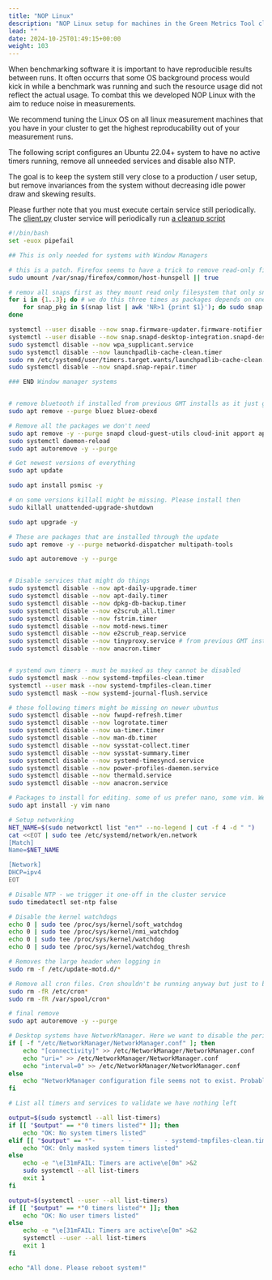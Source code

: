 ```yaml
---
title: "NOP Linux"
description: "NOP Linux setup for machines in the Green Metrics Tool cluster"
lead: ""
date: 2024-10-25T01:49:15+00:00
weight: 103
---
```


When benchmarking software it is important to have reproducible results between runs. It often occurrs that some OS background process would kick in while a benchmark was running and such the resource usage did not reflect the actual usage. To combat this we developed NOP Linux with the aim to reduce noise in measurements.

We recommend tuning the Linux OS on all linux measurement machines that you have in your cluster to get the highest reproducability out of your measurement runs.

The following script configures an Ubuntu 22.04+ system to have no active timers running, remove all unneeded services and disable also
NTP.

The goal is to keep the system still very close to a production / user setup, but remove invariances from the system without 
decreasing idle power draw and skewing results.

Please further note that you must execute certain service still periodically. The [client.py](https://github.com/green-coding-solutions/green-metrics-tool/blob/main/cron/client.py) cluster service will periodically run [a cleanup script](https://github.com/green-coding-solutions/green-metrics-tool/blob/main/tools/cluster/cleanup_original.py)

```bash
#!/bin/bash
set -euox pipefail

## This is only needed for systems with Window Managers

# this is a patch. Firefox seems to have a trick to remove read-only filesystem. We need to unmount that first
sudo umount /var/snap/firefox/common/host-hunspell || true

# remov all snaps first as they mount read only filesystem that only snap itself can find and unmount
for i in {1..3}; do # we do this three times as packages depends on one another
    for snap_pkg in $(snap list | awk 'NR>1 {print $1}'); do sudo snap remove --purge "$snap_pkg"; done
done

systemctl --user disable --now snap.firmware-updater.firmware-notifier.timer
systemctl --user disable --now snap.snapd-desktop-integration.snapd-desktop-integration.service
sudo systemctl disable --now wpa_supplicant.service
sudo systemctl disable --now launchpadlib-cache-clean.timer
sudo rm /etc/systemd/user/timers.target.wants/launchpadlib-cache-clean.timer # launchpad timer is a heavy beast and must be disabled in global scope
sudo systemctl disable --now snapd.snap-repair.timer

### END Window manager systems


# remove bluetooth if installed from previous GMT installs as it just generates noise and is non standard
sudo apt remove --purge bluez bluez-obexd

# Remove all the packages we don't need
sudo apt remove -y --purge snapd cloud-guest-utils cloud-init apport apport-symptoms cryptsetup cryptsetup-bin cryptsetup-initramfs curl gdisk lxd-installer mdadm open-iscsi snapd squashfs-tools ssh-import-id wget xauth update-notifier-common python3-update-manager unattended-upgrades needrestart command-not-found cron lxd-agent-loader modemmanager motd-news-config pastebinit packagekit
sudo systemctl daemon-reload
sudo apt autoremove -y --purge

# Get newest versions of everything
sudo apt update

sudo apt install psmisc -y

# on some versions killall might be missing. Please install then
sudo killall unattended-upgrade-shutdown

sudo apt upgrade -y

# These are packages that are installed through the update
sudo apt remove -y --purge networkd-dispatcher multipath-tools

sudo apt autoremove -y --purge


# Disable services that might do things
sudo systemctl disable --now apt-daily-upgrade.timer
sudo systemctl disable --now apt-daily.timer
sudo systemctl disable --now dpkg-db-backup.timer
sudo systemctl disable --now e2scrub_all.timer
sudo systemctl disable --now fstrim.timer
sudo systemctl disable --now motd-news.timer
sudo systemctl disable --now e2scrub_reap.service
sudo systemctl disable --now tinyproxy.service # from previous GMT installs
sudo systemctl disable --now anacron.timer


# systemd own timers - must be masked as they cannot be disabled
sudo systemctl mask --now systemd-tmpfiles-clean.timer
systemctl --user mask --now systemd-tmpfiles-clean.timer
sudo systemctl mask --now systemd-journal-flush.service

# these following timers might be missing on newer ubuntus
sudo systemctl disable --now fwupd-refresh.timer
sudo systemctl disable --now logrotate.timer
sudo systemctl disable --now ua-timer.timer
sudo systemctl disable --now man-db.timer
sudo systemctl disable --now sysstat-collect.timer
sudo systemctl disable --now sysstat-summary.timer
sudo systemctl disable --now systemd-timesyncd.service
sudo systemctl disable --now power-profiles-daemon.service
sudo systemctl disable --now thermald.service
sudo systemctl disable --now anacron.service

# Packages to install for editing. some of us prefer nano, some vim. We install bot to keep wild opinionated mobs away :)
sudo apt install -y vim nano

# Setup networking
NET_NAME=$(sudo networkctl list "en*" --no-legend | cut -f 4 -d " ")
cat <<EOT | sudo tee /etc/systemd/network/en.network
[Match]
Name=$NET_NAME

[Network]
DHCP=ipv4
EOT

# Disable NTP - we trigger it one-off in the cluster service
sudo timedatectl set-ntp false

# Disable the kernel watchdogs
echo 0 | sudo tee /proc/sys/kernel/soft_watchdog
echo 0 | sudo tee /proc/sys/kernel/nmi_watchdog
echo 0 | sudo tee /proc/sys/kernel/watchdog
echo 0 | sudo tee /proc/sys/kernel/watchdog_thresh

# Removes the large header when logging in
sudo rm -f /etc/update-motd.d/*

# Remove all cron files. Cron shouldn't be running anyway but just to be safe
sudo rm -fR /etc/cron*
sudo rm -fR /var/spool/cron*

# final remove
sudo apt autoremove -y --purge

# Desktop systems have NetworkManager. Here we want to disable the periodic check to Host: connectivity-check.ubuntu.com.
if [ -f "/etc/NetworkManager/NetworkManager.conf" ]; then
    echo "[connectivity]" >> /etc/NetworkManager/NetworkManager.conf
    echo "uri=" >> /etc/NetworkManager/NetworkManager.conf
    echo "interval=0" >> /etc/NetworkManager/NetworkManager.conf
else
    echo "NetworkManager configuration file seems not to exist. Probably non desktop system"
fi

# List all timers and services to validate we have nothing left

output=$(sudo systemctl --all list-timers)
if [[ "$output" == *"0 timers listed"* ]]; then
    echo "OK: No system timers listed"
elif [[ "$output" == *"-       - -         - systemd-tmpfiles-clean.timer -"* && "$output" == *"1 timers listed"* ]]; then
    echo "OK: Only masked system timers listed"
else
    echo -e "\e[31mFAIL: Timers are active\e[0m" >&2
    sudo systemctl --all list-timers
    exit 1
fi

output=$(systemctl --user --all list-timers)
if [[ "$output" == *"0 timers listed"* ]]; then
    echo "OK: No user timers listed"
else
    echo -e "\e[31mFAIL: Timers are active\e[0m" >&2
    systemctl --user --all list-timers
    exit 1
fi

echo "All done. Please reboot system!"
```